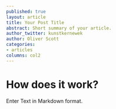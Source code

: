 ```yaml
---
published: true
layout: article
title: Your Post Title
abstract: Short summary of your article.
author_twitter: kunstkernewek
author: Oliver Scott
categories:
- articles
columns: col2
---
```


# How does it work?

Enter Text in Markdown format. 